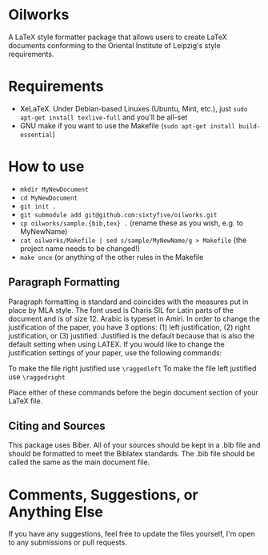 Oilworks
========

A LaTeX style formatter package that allows users to create LaTeX documents conforming to the Oriental Institute of Leipzig's style requirements.

# Requirements #

- XeLaTeX. Under Debian-based Linuxes (Ubuntu, Mint, etc.), just `sudo apt-get install texlive-full` and you'll be all-set
- GNU make if you want to use the Makefile (`sudo apt-get install build-essential`)

# How to use #

- `mkdir MyNewDocument`
- `cd MyNewDocument`
- `git init .`
- `git submodule add git@github.com:sixtyfive/oilworks.git`
- `cp oilworks/sample.{bib,tex} .` (rename these as you wish, e.g. to MyNewName)
- `cat oilworks/Makefile | sed s/sample/MyNewName/g > Makefile` (the project name needs to be changed!)
- `make once` (or anything of the other rules in the Makefile

## Paragraph Formatting ##

Paragraph formatting is standard and coincides with the measures put in place by MLA style. The font used
is Charis SIL for Latin parts of the document and is of size 12. Arabic is typeset in Amiri. In order to change the justification of the paper, you have 3 options: (1) left justification, (2) right justification, or (3) justified. Justified is the default because that is also the default setting when using LATEX. If you would like to change the justification settings of your paper, use the following commands:

To make the file right justified use `\raggedleft`
To make the file left justified use `\raggedright`

Place either of these commands before the begin document section of your LaTeX file.

## Citing and Sources ##

This package uses Biber. All of your sources should be kept in a .bib file and should be formatted to meet the Biblatex standards. The .bib file should be called the same as the main document file.

# Comments, Suggestions, or Anything Else #

If you have any suggestions, feel free to update the files yourself, I'm open to any submissions or pull requests.
